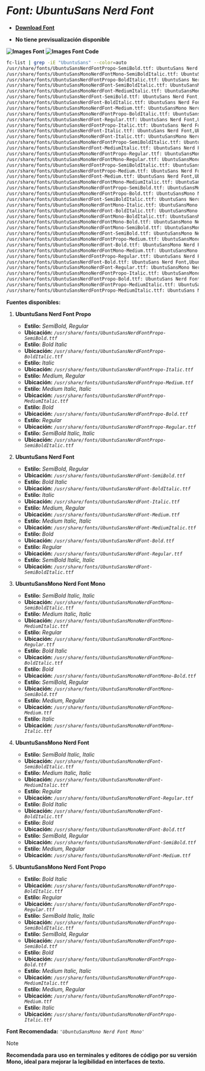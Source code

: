 <!-- Autor: Daniel Benjamin Perez Morales -->
<!-- GitHub: https://github.com/D4nitrix13 -->
<!-- GitLab: https://gitlab.com/D4nitrix13 -->
<!-- Correo electrónico: danielperezdev@proton.me -->

# ***Font: UbuntuSans Nerd Font***

- **[Download Font](https://github.com/ryanoasis/nerd-fonts/releases/download/v3.2.1/UbuntuSans.zip "https://github.com/ryanoasis/nerd-fonts/releases/download/v3.2.1/UbuntuSans.zip")**

- **No tiene previsualización disponible**

**![Images Font](../../Fonts/UbuntuSans%20Nerd%20Font.png "Fonts/UbuntuSans Nerd Font.png")**
**![Images Font Code](../../Font%20Images%20Code/UbuntuSans%20Nerd%20Font%20Code.png "Font Images Code/UbuntuSans Nerd Font Code.png")**

```bash
fc-list | grep -iE "UbuntuSans" --color=auto
/usr/share/fonts/UbuntuSansNerdFontPropo-SemiBold.ttf: UbuntuSans Nerd Font Propo,UbuntuSans NFP,UbuntuSans NFP SemiBold:style=SemiBold,Regular
/usr/share/fonts/UbuntuSansMonoNerdFontMono-SemiBoldItalic.ttf: UbuntuSansMono Nerd Font Mono,UbuntuSansMono NFM,UbuntuSansMono NFM SemiBold:style=SemiBold Italic,Italic
/usr/share/fonts/UbuntuSansNerdFontPropo-BoldItalic.ttf: UbuntuSans Nerd Font Propo,UbuntuSans NFP:style=Bold Italic
/usr/share/fonts/UbuntuSansMonoNerdFont-SemiBoldItalic.ttf: UbuntuSansMono Nerd Font,UbuntuSansMono NF,UbuntuSansMono NF SemiBold:style=SemiBold Italic,Italic
/usr/share/fonts/UbuntuSansMonoNerdFont-MediumItalic.ttf: UbuntuSansMono Nerd Font,UbuntuSansMono NF,UbuntuSansMono NF Medium:style=Medium Italic,Italic
/usr/share/fonts/UbuntuSansNerdFont-SemiBold.ttf: UbuntuSans Nerd Font,UbuntuSans NF,UbuntuSans NF SemiBold:style=SemiBold,Regular
/usr/share/fonts/UbuntuSansNerdFont-BoldItalic.ttf: UbuntuSans Nerd Font,UbuntuSans NF:style=Bold Italic
/usr/share/fonts/UbuntuSansMonoNerdFont-Medium.ttf: UbuntuSansMono Nerd Font,UbuntuSansMono NF,UbuntuSansMono NF Medium:style=Medium,Regular
/usr/share/fonts/UbuntuSansMonoNerdFontPropo-BoldItalic.ttf: UbuntuSansMono Nerd Font Propo,UbuntuSansMono NFP:style=Bold Italic
/usr/share/fonts/UbuntuSansNerdFont-Regular.ttf: UbuntuSans Nerd Font,UbuntuSans NF:style=Regular
/usr/share/fonts/UbuntuSansNerdFontPropo-Italic.ttf: UbuntuSans Nerd Font Propo,UbuntuSans NFP:style=Italic
/usr/share/fonts/UbuntuSansNerdFont-Italic.ttf: UbuntuSans Nerd Font,UbuntuSans NF:style=Italic
/usr/share/fonts/UbuntuSansMonoNerdFont-Italic.ttf: UbuntuSansMono Nerd Font,UbuntuSansMono NF:style=Italic
/usr/share/fonts/UbuntuSansMonoNerdFontPropo-SemiBoldItalic.ttf: UbuntuSansMono Nerd Font Propo,UbuntuSansMono NFP,UbuntuSansMono NFP SemiBold:style=SemiBold Italic,Italic
/usr/share/fonts/UbuntuSansNerdFont-MediumItalic.ttf: UbuntuSans Nerd Font,UbuntuSans NF,UbuntuSans NF Medium:style=Medium Italic,Italic
/usr/share/fonts/UbuntuSansMonoNerdFontPropo-Regular.ttf: UbuntuSansMono Nerd Font Propo,UbuntuSansMono NFP:style=Regular
/usr/share/fonts/UbuntuSansMonoNerdFontMono-Regular.ttf: UbuntuSansMono Nerd Font Mono,UbuntuSansMono NFM:style=Regular
/usr/share/fonts/UbuntuSansNerdFontPropo-SemiBoldItalic.ttf: UbuntuSans Nerd Font Propo,UbuntuSans NFP,UbuntuSans NFP SemiBold:style=SemiBold Italic,Italic
/usr/share/fonts/UbuntuSansNerdFontPropo-Medium.ttf: UbuntuSans Nerd Font Propo,UbuntuSans NFP,UbuntuSans NFP Medium:style=Medium,Regular
/usr/share/fonts/UbuntuSansNerdFont-Medium.ttf: UbuntuSans Nerd Font,UbuntuSans NF,UbuntuSans NF Medium:style=Medium,Regular
/usr/share/fonts/UbuntuSansMonoNerdFontMono-MediumItalic.ttf: UbuntuSansMono Nerd Font Mono,UbuntuSansMono NFM,UbuntuSansMono NFM Medium:style=Medium Italic,Italic
/usr/share/fonts/UbuntuSansMonoNerdFontPropo-SemiBold.ttf: UbuntuSansMono Nerd Font Propo,UbuntuSansMono NFP,UbuntuSansMono NFP SemiBold:style=SemiBold,Regular
/usr/share/fonts/UbuntuSansMonoNerdFontPropo-Bold.ttf: UbuntuSansMono Nerd Font Propo,UbuntuSansMono NFP:style=Bold
/usr/share/fonts/UbuntuSansNerdFont-SemiBoldItalic.ttf: UbuntuSans Nerd Font,UbuntuSans NF,UbuntuSans NF SemiBold:style=SemiBold Italic,Italic
/usr/share/fonts/UbuntuSansMonoNerdFontMono-Italic.ttf: UbuntuSansMono Nerd Font Mono,UbuntuSansMono NFM:style=Italic
/usr/share/fonts/UbuntuSansMonoNerdFont-BoldItalic.ttf: UbuntuSansMono Nerd Font,UbuntuSansMono NF:style=Bold Italic
/usr/share/fonts/UbuntuSansMonoNerdFontMono-BoldItalic.ttf: UbuntuSansMono Nerd Font Mono,UbuntuSansMono NFM:style=Bold Italic
/usr/share/fonts/UbuntuSansMonoNerdFontMono-Bold.ttf: UbuntuSansMono Nerd Font Mono,UbuntuSansMono NFM:style=Bold
/usr/share/fonts/UbuntuSansMonoNerdFontMono-SemiBold.ttf: UbuntuSansMono Nerd Font Mono,UbuntuSansMono NFM,UbuntuSansMono NFM SemiBold:style=SemiBold,Regular
/usr/share/fonts/UbuntuSansMonoNerdFont-SemiBold.ttf: UbuntuSansMono Nerd Font,UbuntuSansMono NF,UbuntuSansMono NF SemiBold:style=SemiBold,Regular
/usr/share/fonts/UbuntuSansMonoNerdFontPropo-Medium.ttf: UbuntuSansMono Nerd Font Propo,UbuntuSansMono NFP,UbuntuSansMono NFP Medium:style=Medium,Regular
/usr/share/fonts/UbuntuSansMonoNerdFont-Bold.ttf: UbuntuSansMono Nerd Font,UbuntuSansMono NF:style=Bold
/usr/share/fonts/UbuntuSansMonoNerdFontMono-Medium.ttf: UbuntuSansMono Nerd Font Mono,UbuntuSansMono NFM,UbuntuSansMono NFM Medium:style=Medium,Regular
/usr/share/fonts/UbuntuSansNerdFontPropo-Regular.ttf: UbuntuSans Nerd Font Propo,UbuntuSans NFP:style=Regular
/usr/share/fonts/UbuntuSansNerdFont-Bold.ttf: UbuntuSans Nerd Font,UbuntuSans NF:style=Bold
/usr/share/fonts/UbuntuSansMonoNerdFont-Regular.ttf: UbuntuSansMono Nerd Font,UbuntuSansMono NF:style=Regular
/usr/share/fonts/UbuntuSansMonoNerdFontPropo-Italic.ttf: UbuntuSansMono Nerd Font Propo,UbuntuSansMono NFP:style=Italic
/usr/share/fonts/UbuntuSansNerdFontPropo-Bold.ttf: UbuntuSans Nerd Font Propo,UbuntuSans NFP:style=Bold
/usr/share/fonts/UbuntuSansMonoNerdFontPropo-MediumItalic.ttf: UbuntuSansMono Nerd Font Propo,UbuntuSansMono NFP,UbuntuSansMono NFP Medium:style=Medium Italic,Italic
/usr/share/fonts/UbuntuSansNerdFontPropo-MediumItalic.ttf: UbuntuSans Nerd Font Propo,UbuntuSans NFP,UbuntuSans NFP Medium:style=Medium Italic,Italic
```

**Fuentes disponibles:**

1. **UbuntuSans Nerd Font Propo**
   - **Estilo:** *SemiBold, Regular*
   - **Ubicación:** *`/usr/share/fonts/UbuntuSansNerdFontPropo-SemiBold.ttf`*
   - **Estilo:** *Bold Italic*
   - **Ubicación:** *`/usr/share/fonts/UbuntuSansNerdFontPropo-BoldItalic.ttf`*
   - **Estilo:** *Italic*
   - **Ubicación:** *`/usr/share/fonts/UbuntuSansNerdFontPropo-Italic.ttf`*
   - **Estilo:** *Medium, Regular*
   - **Ubicación:** *`/usr/share/fonts/UbuntuSansNerdFontPropo-Medium.ttf`*
   - **Estilo:** *Medium Italic, Italic*
   - **Ubicación:** *`/usr/share/fonts/UbuntuSansNerdFontPropo-MediumItalic.ttf`*
   - **Estilo:** *Bold*
   - **Ubicación:** *`/usr/share/fonts/UbuntuSansNerdFontPropo-Bold.ttf`*
   - **Estilo:** *Regular*
   - **Ubicación:** *`/usr/share/fonts/UbuntuSansNerdFontPropo-Regular.ttf`*
   - **Estilo:** *SemiBold Italic, Italic*
   - **Ubicación:** *`/usr/share/fonts/UbuntuSansNerdFontPropo-SemiBoldItalic.ttf`*

2. **UbuntuSans Nerd Font**
   - **Estilo:** *SemiBold, Regular*
   - **Ubicación:** *`/usr/share/fonts/UbuntuSansNerdFont-SemiBold.ttf`*
   - **Estilo:** *Bold Italic*
   - **Ubicación:** *`/usr/share/fonts/UbuntuSansNerdFont-BoldItalic.ttf`*
   - **Estilo:** *Italic*
   - **Ubicación:** *`/usr/share/fonts/UbuntuSansNerdFont-Italic.ttf`*
   - **Estilo:** *Medium, Regular*
   - **Ubicación:** *`/usr/share/fonts/UbuntuSansNerdFont-Medium.ttf`*
   - **Estilo:** *Medium Italic, Italic*
   - **Ubicación:** *`/usr/share/fonts/UbuntuSansNerdFont-MediumItalic.ttf`*
   - **Estilo:** *Bold*
   - **Ubicación:** *`/usr/share/fonts/UbuntuSansNerdFont-Bold.ttf`*
   - **Estilo:** *Regular*
   - **Ubicación:** *`/usr/share/fonts/UbuntuSansNerdFont-Regular.ttf`*
   - **Estilo:** *SemiBold Italic, Italic*
   - **Ubicación:** *`/usr/share/fonts/UbuntuSansNerdFont-SemiBoldItalic.ttf`*

3. **UbuntuSansMono Nerd Font Mono**
   - **Estilo:** *SemiBold Italic, Italic*
   - **Ubicación:** *`/usr/share/fonts/UbuntuSansMonoNerdFontMono-SemiBoldItalic.ttf`*
   - **Estilo:** *Medium Italic, Italic*
   - **Ubicación:** *`/usr/share/fonts/UbuntuSansMonoNerdFontMono-MediumItalic.ttf`*
   - **Estilo:** *Regular*
   - **Ubicación:** *`/usr/share/fonts/UbuntuSansMonoNerdFontMono-Regular.ttf`*
   - **Estilo:** *Bold Italic*
   - **Ubicación:** *`/usr/share/fonts/UbuntuSansMonoNerdFontMono-BoldItalic.ttf`*
   - **Estilo:** *Bold*
   - **Ubicación:** *`/usr/share/fonts/UbuntuSansMonoNerdFontMono-Bold.ttf`*
   - **Estilo:** *SemiBold, Regular*
   - **Ubicación:** *`/usr/share/fonts/UbuntuSansMonoNerdFontMono-SemiBold.ttf`*
   - **Estilo:** *Medium, Regular*
   - **Ubicación:** *`/usr/share/fonts/UbuntuSansMonoNerdFontMono-Medium.ttf`*
   - **Estilo:** *Italic*
   - **Ubicación:** *`/usr/share/fonts/UbuntuSansMonoNerdFontMono-Italic.ttf`*

4. **UbuntuSansMono Nerd Font**
   - **Estilo:** *SemiBold Italic, Italic*
   - **Ubicación:** *`/usr/share/fonts/UbuntuSansMonoNerdFont-SemiBoldItalic.ttf`*
   - **Estilo:** *Medium Italic, Italic*
   - **Ubicación:** *`/usr/share/fonts/UbuntuSansMonoNerdFont-MediumItalic.ttf`*
   - **Estilo:** *Regular*
   - **Ubicación:** *`/usr/share/fonts/UbuntuSansMonoNerdFont-Regular.ttf`*
   - **Estilo:** *Bold Italic*
   - **Ubicación:** *`/usr/share/fonts/UbuntuSansMonoNerdFont-BoldItalic.ttf`*
   - **Estilo:** *Bold*
   - **Ubicación:** *`/usr/share/fonts/UbuntuSansMonoNerdFont-Bold.ttf`*
   - **Estilo:** *SemiBold, Regular*
   - **Ubicación:** *`/usr/share/fonts/UbuntuSansMonoNerdFont-SemiBold.ttf`*
   - **Estilo:** *Medium, Regular*
   - **Ubicación:** *`/usr/share/fonts/UbuntuSansMonoNerdFont-Medium.ttf`*

5. **UbuntuSansMono Nerd Font Propo**
   - **Estilo:** *Bold Italic*
   - **Ubicación:** *`/usr/share/fonts/UbuntuSansMonoNerdFontPropo-BoldItalic.ttf`*
   - **Estilo:** *Regular*
   - **Ubicación:** *`/usr/share/fonts/UbuntuSansMonoNerdFontPropo-Regular.ttf`*
   - **Estilo:** *SemiBold Italic, Italic*
   - **Ubicación:** *`/usr/share/fonts/UbuntuSansMonoNerdFontPropo-SemiBoldItalic.ttf`*
   - **Estilo:** *SemiBold, Regular*
   - **Ubicación:** *`/usr/share/fonts/UbuntuSansMonoNerdFontPropo-SemiBold.ttf`*
   - **Estilo:** *Bold*
   - **Ubicación:** *`/usr/share/fonts/UbuntuSansMonoNerdFontPropo-Bold.ttf`*
   - **Estilo:** *Medium Italic, Italic*
   - **Ubicación:** *`/usr/share/fonts/UbuntuSansMonoNerdFontPropo-MediumItalic.ttf`*
   - **Estilo:** *Medium, Regular*
   - **Ubicación:** *`/usr/share/fonts/UbuntuSansMonoNerdFontPropo-Medium.ttf`*
   - **Estilo:** *Italic*
   - **Ubicación:** *`/usr/share/fonts/UbuntuSansMonoNerdFontPropo-Italic.ttf`*

**Font Recomendada:** *`'UbuntuSansMono Nerd Font Mono'`*

> [!NOTE]
> **Recomendada para uso en terminales y editores de código por su versión Mono, ideal para mejorar la legibilidad en interfaces de texto.**
